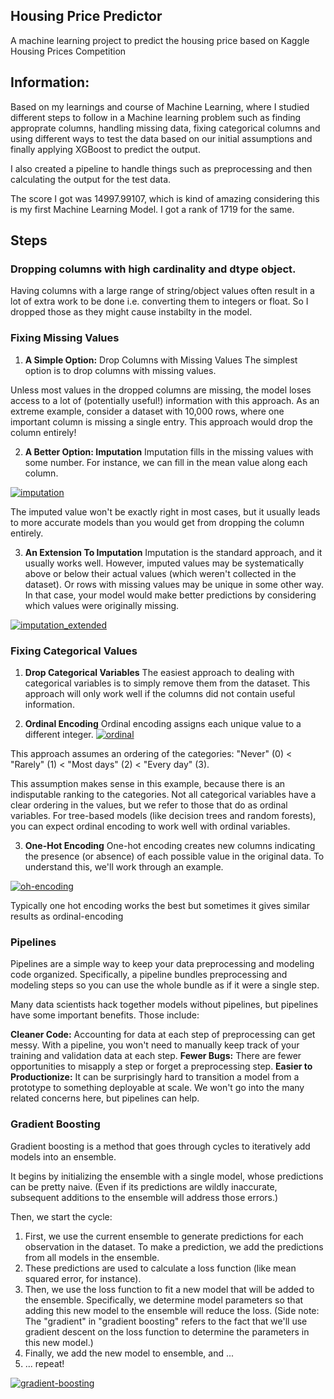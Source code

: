 ## Housing Price Predictor
A machine learning project to predict the housing price based on Kaggle Housing Prices Competition



## Information:

Based on my learnings and course of Machine Learning, where I studied different steps to follow in a Machine learning problem such as finding approprate columns, handling missing data, fixing categorical columns and using different ways to test the data based on our initial assumptions and finally applying XGBoost to predict the output. 

I also created a pipeline to handle things such as preprocessing and then calculating the output for the test data.

The score I got was 14997.99107, which is kind of amazing considering this is my first Machine Learning Model. I got a rank of 1719 for the same.

## Steps

### Dropping columns with high cardinality and dtype object.
Having columns with a large range of string/object values often result in a lot of extra work to be done i.e. converting them to integers or float. So I dropped those as they might cause instabilty in the model.

### Fixing Missing Values
1) **A Simple Option:** Drop Columns with Missing Values
The simplest option is to drop columns with missing values.



Unless most values in the dropped columns are missing, the model loses access to a lot of (potentially useful!) information with this approach. As an extreme example, consider a dataset with 10,000 rows, where one important column is missing a single entry. This approach would drop the column entirely!

2) **A Better Option: Imputation**
Imputation fills in the missing values with some number. For instance, we can fill in the mean value along each column.

[![imputation](https://i.imgur.com/4BpnlPA.png)](#)

The imputed value won't be exactly right in most cases, but it usually leads to more accurate models than you would get from dropping the column entirely.

3) **An Extension To Imputation**
Imputation is the standard approach, and it usually works well. However, imputed values may be systematically above or below their actual values (which weren't collected in the dataset). Or rows with missing values may be unique in some other way. In that case, your model would make better predictions by considering which values were originally missing.

[![imputation_extended](https://i.imgur.com/UWOyg4a.png)](#)

### Fixing Categorical Values

1) **Drop Categorical Variables**
The easiest approach to dealing with categorical variables is to simply remove them from the dataset. This approach will only work well if the columns did not contain useful information.

2) **Ordinal Encoding**
Ordinal encoding assigns each unique value to a different integer.
[![ordinal](https://i.imgur.com/tEogUAr.png)](#)

This approach assumes an ordering of the categories: "Never" (0) < "Rarely" (1) < "Most days" (2) < "Every day" (3).

This assumption makes sense in this example, because there is an indisputable ranking to the categories. Not all categorical variables have a clear ordering in the values, but we refer to those that do as ordinal variables. For tree-based models (like decision trees and random forests), you can expect ordinal encoding to work well with ordinal variables.

3) **One-Hot Encoding**
One-hot encoding creates new columns indicating the presence (or absence) of each possible value in the original data. To understand this, we'll work through an example.

[![oh-encoding](https://i.imgur.com/TW5m0aJ.png)](#)

Typically one hot encoding works the best but sometimes it gives similar results as ordinal-encoding

### Pipelines

Pipelines are a simple way to keep your data preprocessing and modeling code organized. Specifically, a pipeline bundles preprocessing and modeling steps so you can use the whole bundle as if it were a single step.

Many data scientists hack together models without pipelines, but pipelines have some important benefits. Those include:

**Cleaner Code:** Accounting for data at each step of preprocessing can get messy. With a pipeline, you won't need to manually keep track of your training and validation data at each step.
**Fewer Bugs:** There are fewer opportunities to misapply a step or forget a preprocessing step.
**Easier to Productionize:** It can be surprisingly hard to transition a model from a prototype to something deployable at scale. We won't go into the many related concerns here, but pipelines can help.

### Gradient Boosting
Gradient boosting is a method that goes through cycles to iteratively add models into an ensemble.

It begins by initializing the ensemble with a single model, whose predictions can be pretty naive. (Even if its predictions are wildly inaccurate, subsequent additions to the ensemble will address those errors.)

Then, we start the cycle:

1. First, we use the current ensemble to generate predictions for each observation in the dataset. To make a prediction, we add the predictions from all models in the ensemble.
2. These predictions are used to calculate a loss function (like mean squared error, for instance).
3. Then, we use the loss function to fit a new model that will be added to the ensemble. Specifically, we determine model parameters so that adding this new model to the ensemble will reduce the loss. (Side note: The "gradient" in "gradient boosting" refers to the fact that we'll use gradient descent on the loss function to determine the parameters in this new model.)
4. Finally, we add the new model to ensemble, and ...
5. ... repeat!

[![gradient-boosting](https://i.imgur.com/MvCGENh.png)](#)
